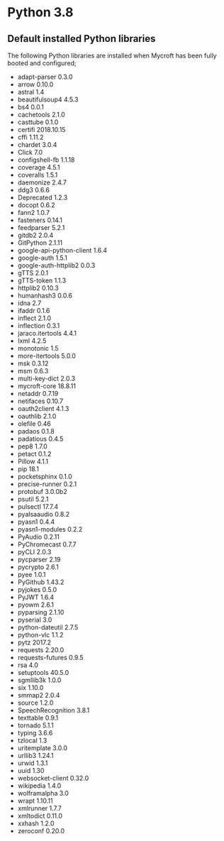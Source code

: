 # Python 3.8

## Default installed Python libraries

The following Python libraries are installed when Mycroft has been fully booted and configured;

- adapt-parser             0.3.0
- arrow                    0.10.0
- astral                   1.4
- beautifulsoup4           4.5.3
- bs4                      0.0.1
- cachetools               2.1.0
- casttube                 0.1.0
- certifi                  2018.10.15
- cffi                     1.11.2
- chardet                  3.0.4
- Click                    7.0
- configshell-fb           1.1.18
- coverage                 4.5.1
- coveralls                1.5.1
- daemonize                2.4.7
- ddg3                     0.6.6
- Deprecated               1.2.3
- docopt                   0.6.2
- fann2                    1.0.7
- fasteners                0.14.1
- feedparser               5.2.1
- gitdb2                   2.0.4
- GitPython                2.1.11
- google-api-python-client 1.6.4
- google-auth              1.5.1
- google-auth-httplib2     0.0.3
- gTTS                     2.0.1
- gTTS-token               1.1.3
- httplib2                 0.10.3
- humanhash3               0.0.6
- idna                     2.7
- ifaddr                   0.1.6
- inflect                  2.1.0
- inflection               0.3.1
- jaraco.itertools         4.4.1
- lxml                     4.2.5
- monotonic                1.5
- more-itertools           5.0.0
- msk                      0.3.12
- msm                      0.6.3
- multi-key-dict           2.0.3
- mycroft-core             18.8.11
- netaddr                  0.7.19
- netifaces                0.10.7
- oauth2client             4.1.3
- oauthlib                 2.1.0
- olefile                  0.46
- padaos                   0.1.8
- padatious                0.4.5
- pep8                     1.7.0
- petact                   0.1.2
- Pillow                   4.1.1
- pip                      18.1
- pocketsphinx             0.1.0
- precise-runner           0.2.1
- protobuf                 3.0.0b2
- psutil                   5.2.1
- pulsectl                 17.7.4
- pyalsaaudio              0.8.2
- pyasn1                   0.4.4
- pyasn1-modules           0.2.2
- PyAudio                  0.2.11
- PyChromecast             0.7.7
- pyCLI                    2.0.3
- pycparser                2.19
- pycrypto                 2.6.1
- pyee                     1.0.1
- PyGithub                 1.43.2
- pyjokes                  0.5.0
- PyJWT                    1.6.4
- pyowm                    2.6.1
- pyparsing                2.1.10
- pyserial                 3.0
- python-dateutil          2.7.5
- python-vlc               1.1.2
- pytz                     2017.2
- requests                 2.20.0
- requests-futures         0.9.5
- rsa                      4.0
- setuptools               40.5.0
- sgmllib3k                1.0.0
- six                      1.10.0
- smmap2                   2.0.4
- source                   1.2.0
- SpeechRecognition        3.8.1
- texttable                0.9.1
- tornado                  5.1.1
- typing                   3.6.6
- tzlocal                  1.3
- uritemplate              3.0.0
- urllib3                  1.24.1
- urwid                    1.3.1
- uuid                     1.30
- websocket-client         0.32.0
- wikipedia                1.4.0
- wolframalpha             3.0
- wrapt                    1.10.11
- xmlrunner                1.7.7
- xmltodict                0.11.0
- xxhash                   1.2.0
- zeroconf                 0.20.0

